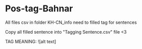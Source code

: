 # Pos-tag-Bahnar
All files csv in folder KH-CN_info need to filled tag for sentences

Copy all filled sentence into "Tagging Sentence.csv" file <3

TAG MEANING:
![alt text]